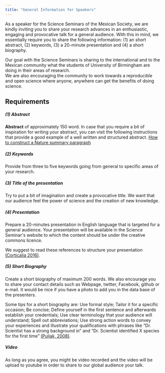 ```yaml
---
title: "General Information for Speakers"
---
```


As a speaker for the Science Seminars of the Mexican Society,
we are kindly inviting you to share your research advances in an
enthusiastic, engaging and provocative talk for a general audience.
With this in mind, we essentially require you to share the following information:
(1) an short abstract, (2) keywords, (3) a 20-minute presentation
and (4) a short biography.

Our goal with the Science Seminars is sharing to the international and to the Mexican community
what the students of University of Birmingham are doing in their areas of research.  
We are also encouraging the community to work towards a reproducible and open
science where anyone, anywhere can get the benefits of doing science.

## Requirements

##### (1) Abstract

**Abstract** of approximately 150 word. In case that you require a bit of
inspiration for writing your abstract, you can visit the following instructions
that provide a good example of a well written and structured abstract.
[How to construct a Nature summary paragraph](https://github.com/MexicanSocietyUoB/Seminars/blob/master/assets/presentations/Letter_bold_para.pdf)

##### (2) Keywords
Provide from three to five keywords going from general to specific areas of your research.

##### (3) Title of the presentation
Try to put a bit of imagination and create a provocative title.
We want that our audience feel the power of science and the creation of new knowledge.

##### (4) Presentation
Prepare a 20-minutes presentation in English language that is targeted for a
general audience. Your presentation will be available in the Science Seminar's
website to which the content should be under the creative commons licence.

We suggest to read these references to structure your presentation
[(Corticalia 2016)](https://corticalia.wordpress.com/2016/06/19/how-to-structure-a-presentation/).

##### (5) Short Biography
Create a short biography of maximum 200 words. We also encourage you to share your
contact details such as Webpage, twitter, Facebook, github or e-mail.
It would be nice if you have a photo to add you in the data base of the presenters.

Some tips for a short biography are: Use formal style; Tailor it for a specific occasion;
Be concise; Define yourself in the first sentence and afterwards establish your credentials;
Use clear terminology that your audience will understand; Spell out abbreviations;
Use strong action words to convey your experiences and illustrate your qualifications with phrases
like “Dr. Scientist has a strong background in” and “Dr. Scientist identified
X species for the first time”
[(Puljak, 2008)](http://www.labtimes.org/labtimes/method/methods/2008_02.lasso).


##### Video
As long as you agree, you might be video recorded and the video will be upload to
youtube in order to share to our global audience your talk.
